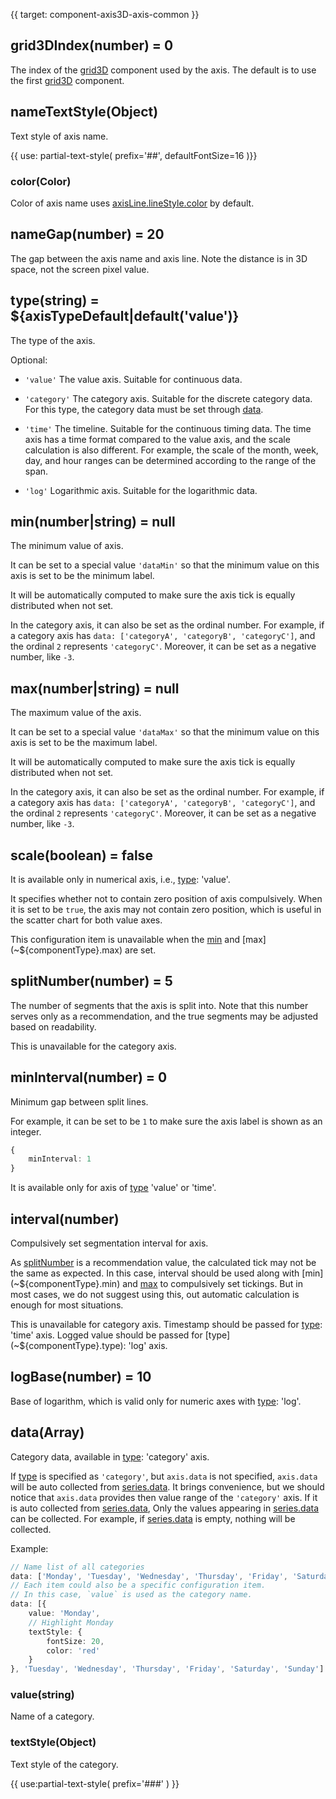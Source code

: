 {{ target: component-axis3D-axis-common }}

## grid3DIndex(number) = 0

The index of the [grid3D](~grid3D) component used by the axis. The default is to use the first [grid3D](~grid3D) component.

## nameTextStyle(Object)

Text style of axis name.

{{ use: partial-text-style(
    prefix='##',
    defaultFontSize=16
)}}

### color(Color)

Color of axis name uses [axisLine.lineStyle.color](~${componentType}.axisLine.lineStyle.color) by default.

## nameGap(number) = 20

The gap between the axis name and axis line. Note the distance is in 3D space, not the screen pixel value.

## type(string) = ${axisTypeDefault|default('value')}

The type of the axis.

Optional:
+ `'value'`
    The value axis. Suitable for continuous data.

+ `'category'`
    The category axis. Suitable for the discrete category data. For this type, the category data must be set through [data](~${componentType}.data).

+ `'time'`
    The timeline. Suitable for the continuous timing data. The time axis has a time format compared to the value axis, and the scale calculation is also different. For example, the scale of the month, week, day, and hour ranges can be determined according to the range of the span.

+ `'log'`
    Logarithmic axis. Suitable for the logarithmic data.

## min(number|string) = null

The minimum value of axis.

It can be set to a special value `'dataMin'` so that the minimum value on this axis is set to be the minimum label.

It will be automatically computed to make sure the axis tick is equally distributed when not set.

In the category axis, it can also be set as the ordinal number. For example, if a category axis has `data: ['categoryA', 'categoryB', 'categoryC']`, and the ordinal `2` represents `'categoryC'`. Moreover, it can be set as a negative number, like `-3`.

## max(number|string) = null

The maximum value of the axis.

It can be set to a special value `'dataMax'` so that the minimum value on this axis is set to be the maximum label.

It will be automatically computed to make sure the axis tick is equally distributed when not set.

In the category axis, it can also be set as the ordinal number. For example, if a category axis has `data: ['categoryA', 'categoryB', 'categoryC']`, and the ordinal `2` represents `'categoryC'`. Moreover, it can be set as a negative number, like `-3`.

## scale(boolean) = false

It is available only in numerical axis, i.e., [type](~${componentType}.type): 'value'.

It specifies whether not to contain zero position of axis compulsively. When it is set to be `true`, the axis may not contain zero position, which is useful in the scatter chart for both value axes.

This configuration item is unavailable when the [min](~${componentType}.min) and [max](~${componentType}.max) are set.

## splitNumber(number) = 5

The number of segments that the axis is split into. Note that this number serves only as a recommendation, and the true segments may be adjusted based on readability.

This is unavailable for the category axis.

## minInterval(number) = 0

Minimum gap between split lines.

For example, it can be set to be `1` to make sure the axis label is shown as an integer.

```ts
{
    minInterval: 1
}
```

It is available only for axis of [type](~${componentType}.type) 'value' or 'time'.

## interval(number)

Compulsively set segmentation interval for axis.

As [splitNumber](~${componentType}.splitNumber) is a recommendation value, the calculated tick may not be the same as expected. In this case, interval should be used along with [min](~${componentType}.min) and [max](~${componentType}.max) to compulsively set tickings. But in most cases, we do not suggest using this, out automatic calculation is enough for most situations.

This is unavailable for category axis. Timestamp should be passed for [type](~${componentType}.type): 'time' axis. Logged value should be passed for [type](~${componentType}.type): 'log' axis.

## logBase(number) = 10

Base of logarithm, which is valid only for numeric axes with [type](~${componentType}.type): 'log'.

## data(Array)

Category data, available in [type](~${componentType}.type): 'category' axis.

If [type](~${componentType}.type) is specified as `'category'`, but `axis.data` is not specified, `axis.data` will be auto collected from [series.data](~series.data). It brings convenience, but we should notice that `axis.data` provides then value range of the `'category'` axis. If  it is auto collected from [series.data](~series.data), Only the values appearing in [series.data](~series.data) can be collected. For example, if [series.data](~series.data) is empty, nothing will be collected.

Example:

```ts
// Name list of all categories
data: ['Monday', 'Tuesday', 'Wednesday', 'Thursday', 'Friday', 'Saturday', 'Sunday']
// Each item could also be a specific configuration item.
// In this case, `value` is used as the category name.
data: [{
    value: 'Monday',
    // Highlight Monday
    textStyle: {
        fontSize: 20,
        color: 'red'
    }
}, 'Tuesday', 'Wednesday', 'Thursday', 'Friday', 'Saturday', 'Sunday']
```

### value(string)

Name of a category.

### textStyle(Object)

Text style of the category.

{{ use:partial-text-style(
    prefix='###'
) }}

